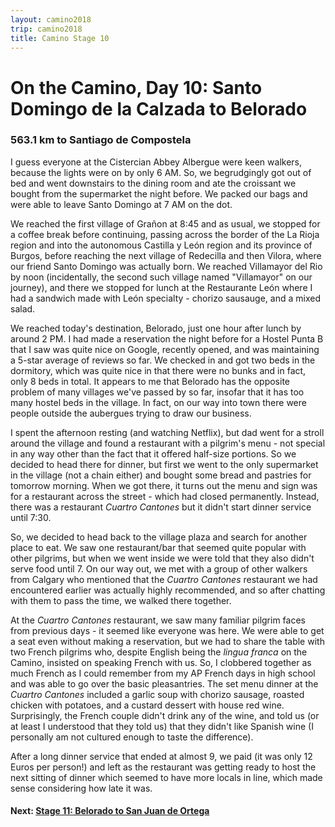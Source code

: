 ```yaml
---
layout: camino2018
trip: camino2018
title: Camino Stage 10
---
```


# On the Camino, Day 10: Santo Domingo de la Calzada to Belorado

### 563.1 km to Santiago de Compostela

I guess everyone at the Cistercian Abbey Albergue were keen walkers, because the lights were on by only 6 AM. So, we begrudgingly got out of bed and went downstairs to the dining room and ate the croissant we bought from the supermarket the night before. We packed our bags and were able to leave Santo Domingo at 7 AM on the dot.

We reached the first village of Gra&ntilde;on at 8:45 and as usual, we stopped for a coffee break before continuing, passing across the border of the La Rioja region and into the autonomous Castilla y Le&oacute;n region and its province of Burgos, before reaching the next village of Redecilla and then Vilora, where our friend Santo Domingo was actually born. We reached Villamayor del Rio by noon (incidentally, the second such village named "Villamayor" on our journey), and there we stopped for lunch at the Restaurante Le&oacute;n where I had a sandwich made with Le&oacute;n specialty - chorizo sausauge, and a mixed salad.

We reached today's destination, Belorado, just one hour after lunch by around 2 PM. I had made a reservation the night before for a Hostel Punta B that I saw was quite nice on Google, recently opened, and was maintaining a 5-star average of reviews so far. We checked in and got two beds in the dormitory, which was quite nice in that there were no bunks and in fact, only 8 beds in total. It appears to me that Belorado has the opposite problem of many villages we've passed by so far, insofar that it has too many hostel beds in the village. In fact, on our way into town there were people outside the aubergues trying to draw our business. 

I spent the afternoon resting (and watching Netflix), but dad went for a stroll around the village and found a restaurant with a pilgrim's menu - not special in any way other than the fact that it offered half-size portions. So we decided to head there for dinner, but first we went to the only supermarket in the village (not a chain either) and bought some bread and pastries for tomorrow morning. When we got there, it turns out the menu and sign was for a restaurant across the street - which had closed permanently. Instead, there was a restaurant *Cuartro Cantones* but it didn't start dinner service until 7:30.

So, we decided to head back to the village plaza and search for another place to eat. We saw one restaurant/bar that seemed quite popular with other pilgrims, but when we went inside we were told that they also didn't serve food until 7. On our way out, we met with a group of other walkers from Calgary who mentioned that the *Cuartro Cantones* restaurant we had encountered earlier was actually highly recommended, and so after chatting with them to pass the time, we walked there together.

At the *Cuartro Cantones* restaurant, we saw many familiar pilgrim faces from previous days - it seemed like everyone was here. We were able to get a seat even without making a reservation, but we had to share the table with two French pilgrims who, despite English being the *lingua franca* on the Camino, insisted on speaking French with us. So, I clobbered together as much French as I could remember from my AP French days in high school and was able to go over the basic pleasantries. The set menu dinner at the *Cuartro Cantones* included a garlic soup with chorizo sausage, roasted chicken with potatoes, and a custard dessert with house red wine. Surprisingly, the French couple didn't drink any of the wine, and told us (or at least I understood that they told us) that they didn't like Spanish wine (I personally am not cultured enough to taste the difference).

After a long dinner service that ended at almost 9, we paid (it was only 12 Euros per person!) and left as the restaurant was getting ready to host the next sitting of dinner which seemed to have more locals in line, which made sense considering how late it was.

#### Next: [Stage 11: Belorado to San Juan de Ortega](/2018/09/14/camino11.html)
